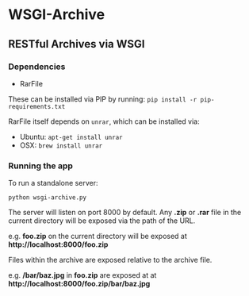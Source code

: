 # WSGI-Archive
## RESTful Archives via WSGI

### Dependencies

* RarFile

These can be installed via PIP by running:
`pip install -r pip-requirements.txt`

RarFile itself depends on `unrar`, which can be installed via:

* Ubuntu: `apt-get install unrar`
* OSX:  `brew install unrar`

### Running the app

To run a standalone server:

`python wsgi-archive.py`

The server will listen on port 8000 by default.
Any __.zip__ or __.rar__ file in the current directory
will be exposed via the path of the URL.

e.g. __foo.zip__ on the current directory will be exposed
at __http://localhost:8000/foo.zip__

Files within the archive are exposed relative to the 
archive file.

e.g. __/bar/baz.jpg__ in __foo.zip__ are exposed at
at __http://localhost:8000/foo.zip/bar/baz.jpg__
